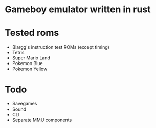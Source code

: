 # Gameboy emulator written in rust

# Tested roms

- Blargg's instruction test ROMs (except timing)
- Tetris
- Super Mario Land
- Pokemon Blue
- Pokemon Yellow

# Todo

- Savegames
- Sound
- CLI
- Separate MMU components
